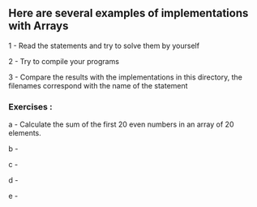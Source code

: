 ## Here are several examples of implementations with Arrays 
1 - Read the statements and try to solve them by yourself 

2 - Try to compile your programs 

3 - Compare the results with the implementations in this directory, the filenames correspond with the name of the statement 

### Exercises : 

a - Calculate the sum of the first 20 even numbers in an array of 20 elements.

b - 

c - 

d - 

e - 
